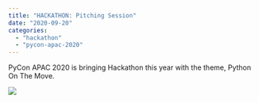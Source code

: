 ```yaml
---
title: "HACKATHON: Pitching Session"
date: "2020-09-20"
categories:
  - "hackathon"
  - "pycon-apac-2020"
---
```


PyCon APAC 2020 is bringing Hackathon this year with the theme, Python On The Move.

![](/archived-images/20th-1630-hackathon-pitching.png?w=1024)
